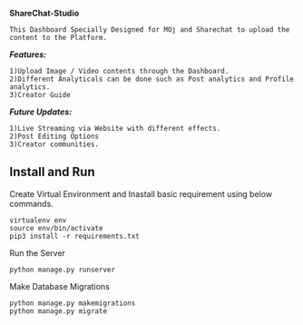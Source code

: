 **ShareChat-Studio**
```
This Dashboard Specially Designed for MOj and Sharechat to upload the content to the Platform.
```
***Features:***
```
1)Upload Image / Video contents through the Dashboard.
2)Different Analyticals can be done such as Post analytics and Profile analytics.
3)Creator Guide
```
***Future Updates:***
```
1)Live Streaming via Website with different effects.
2)Post Editing Options
3)Creator communities.
```
Install and Run
---------------------
Create Virtual Environment and Inastall basic requirement using below commands.
```
virtualenv env
source env/bin/activate
pip3 install -r requirements.txt

```
Run the Server
```
python manage.py runserver
```
Make Database Migrations
```
python manage.py makemigrations
python manage.py migrate
```
